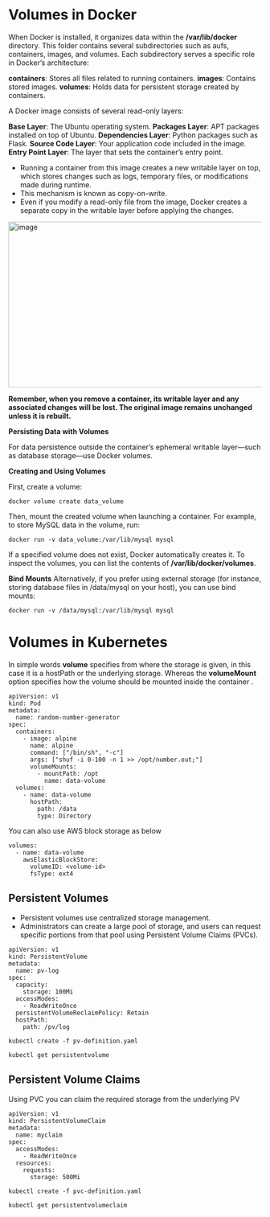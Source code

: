 
# Volumes in Docker 

When Docker is installed, it organizes data within the **/var/lib/docker** directory. This folder contains several subdirectories such as aufs, containers, images, and volumes. Each subdirectory serves a specific role in Docker’s architecture:

**containers**: Stores all files related to running containers.
**images**: Contains stored images.
**volumes**: Holds data for persistent storage created by containers.

A Docker image consists of several read-only layers:

**Base Layer**: The Ubuntu operating system.
**Packages Layer**: APT packages installed on top of Ubuntu.
**Dependencies Layer**: Python packages such as Flask.
**Source Code Layer**: Your application code included in the image.
**Entry Point Layer**: The layer that sets the container’s entry point.

* Running a container from this image creates a new writable layer on top, which stores changes such as logs, temporary files, or modifications made during runtime. 
* This mechanism is known as copy-on-write. 
* Even if you modify a read-only file from the image, Docker creates a separate copy in the writable layer before applying the changes.

<img width="528" height="330" alt="image" src="https://github.com/user-attachments/assets/aafb7ea6-7b70-48ec-9a65-f35b3669855d" />

**Remember, when you remove a container, its writable layer and any associated changes will be lost. The original image remains unchanged unless it is rebuilt.**

**Persisting Data with Volumes**

For data persistence outside the container’s ephemeral writable layer—such as database storage—use Docker volumes.

**Creating and Using Volumes**

First, create a volume:
```
docker volume create data_volume
```

Then, mount the created volume when launching a container. For example, to store MySQL data in the volume, run:
```
docker run -v data_volume:/var/lib/mysql mysql
```

If a specified volume does not exist, Docker automatically creates it. To inspect the volumes, you can list the contents of **/var/lib/docker/volumes**.

**Bind Mounts**
Alternatively, if you prefer using external storage (for instance, storing database files in /data/mysql on your host), you can use bind mounts:
```
docker run -v /data/mysql:/var/lib/mysql mysql
```

# Volumes in Kubernetes

In simple words **volume** specifies from where the storage is given, in this case it is a hostPath or the underlying storage. Whereas the **volumeMount** option specifies how the volume should be mounted inside the container . 

```
apiVersion: v1
kind: Pod
metadata:
  name: random-number-generator
spec:
  containers:
    - image: alpine
      name: alpine
      command: ["/bin/sh", "-c"]
      args: ["shuf -i 0-100 -n 1 >> /opt/number.out;"]
      volumeMounts:
        - mountPath: /opt
          name: data-volume
  volumes:
    - name: data-volume
      hostPath:
        path: /data
        type: Directory
```

You can also use AWS block storage as below 
```
volumes:
  - name: data-volume
    awsElasticBlockStore:
      volumeID: <volume-id>
      fsType: ext4
```

## Persistent Volumes

* Persistent volumes use centralized storage management.
* Administrators can create a large pool of storage, and users can request specific portions from that pool using Persistent Volume Claims (PVCs).

```
apiVersion: v1
kind: PersistentVolume
metadata:
  name: pv-log
spec:
  capacity:
    storage: 100Mi
  accessModes:
    - ReadWriteOnce
  persistentVolumeReclaimPolicy: Retain
  hostPath:
    path: /pv/log
```

```
kubectl create -f pv-definition.yaml

kubectl get persistentvolume
```

## Persistent Volume Claims

Using PVC you can claim the required storage from the underlying PV

```
apiVersion: v1
kind: PersistentVolumeClaim
metadata:
  name: myclaim
spec:
  accessModes:
    - ReadWriteOnce
  resources:
    requests:
      storage: 500Mi
```

```
kubectl create -f pvc-definition.yaml

kubectl get persistentvolumeclaim
```

